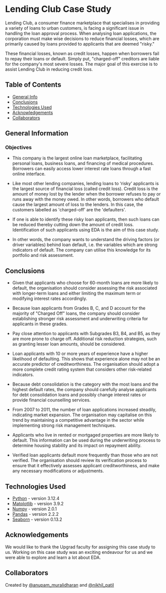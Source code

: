 # Lending Club Case Study

Lending Club, a consumer finance marketplace that specialises in providing a variety of loans to urban customers, is facing a significant issue in handling the loan approval process. When analysing loan applications, the corporation must make wise decisions to reduce financial losses, which are primarily caused by loans provided to applicants that are deemed "risky."

These financial losses, known as credit losses, happen when borrowers fail to repay their loans or default. Simply put, "charged-off" creditors are liable for the company's most severe losses.
The major goal of this exercise is to assist Lending Club in reducing credit loss. 

## Table of Contents

- [General Info](#general-information)
- [Conclusions](#conclusions)
- [Technologies Used](#technologies-used)
- [Acknowledgements](#acknowledgements)
- [Collaborators](#collaborators)

## General Information

### Objectives

- This company is the largest online loan marketplace, facilitating personal loans, business loans, and financing of medical procedures. Borrowers can easily access lower interest rate loans through a fast online interface. 

- Like most other lending companies, lending loans to ‘risky’ applicants is the largest source of financial loss (called credit loss). Credit loss is the amount of money lost by the lender when the borrower refuses to pay or runs away with the money owed. In other words, borrowers who default cause the largest amount of loss to the lenders. In this case, the customers labelled as 'charged-off' are the 'defaulters'. 

- If one is able to identify these risky loan applicants, then such loans can be reduced thereby cutting down the amount of credit loss. Identification of such applicants using EDA is the aim of this case study.

- In other words, the company wants to understand the driving factors (or driver variables) behind loan default, i.e. the variables which are strong indicators of default.  The company can utilise this knowledge for its portfolio and risk assessment. 

## Conclusions

- Given that applicants who choose for 60-month loans are more likely to default, the organisation should consider assessing the risk associated with longer-term loans and either limiting the maximum term or modifying interest rates accordingly.

- Because loan applicants from Grades B, C, and D account for the majority of "Charged Off" loans, the company should consider establishing stronger risk assessment and underwriting criteria for applicants in these grades.

- Pay close attention to applicants with Subgrades B3, B4, and B5, as they are more prone to charge off. Additional risk reduction strategies, such as granting lesser loan amounts, should be considered.

- Loan applicants with 10 or more years of experience have a higher likelihood of defaulting. This shows that experience alone may not be an accurate predictor of creditworthiness. The organisation should adopt a more complete credit rating system that considers other risk-related indicators.

- Because debt consolidation is the category with the most loans and the highest default rates, the company should carefully analyse applicants for debt consolidation loans and possibly change interest rates or provide financial counselling services.

- From 2007 to 2011, the number of loan applications increased steadily, indicating market expansion. The organisation may capitalise on this trend by maintaining a competitive advantage in the sector while implementing strong risk management techniques.

- Applicants who live in rented or mortgaged properties are more likely to default. This information can be used during the underwriting process to determine housing stability and its impact on repayment ability.

- Verified loan applicants default more frequently than those who are not verified. The organisation should review its verification process to ensure that it effectively assesses applicant creditworthiness, and make any necessary modifications or adjustments.

## Technologies Used

- [Python](https://www.python.org/) - version 3.12.4
- [Matplotlib](https://matplotlib.org/) - version 3.9.2
- [Numpy](https://numpy.org/) - version 2.0.1
- [Pandas](https://pandas.pydata.org/) - version 2.2.2
- [Seaborn](https://seaborn.pydata.org/) - version 0.13.2

## Acknowledgements

We would like to thank the Upgrad faculty for assigning this case study to us. Working on this case study was an exciting endeavour for us and we were able to explore and learn a lot about EDA.

## Collaborators

Created by [@anupam_muralidharan](https://www.linkedin.com/in/anupam-muralidharan/) and [@nikhil_patil](https://www.linkedin.com/in/nikhilcpatil/)